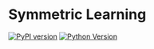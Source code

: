 # Symmetric Learning 


[![PyPI version](https://img.shields.io/pypi/v/symm-learning.svg)](https://pypi.org/project/morpho-symm/) [![Python Version](https://img.shields.io/badge/python-3.8%20--%203.12-blue)](https://github.com/Danfoa/MorphoSymm/actions/workflows/tests.yaml)

